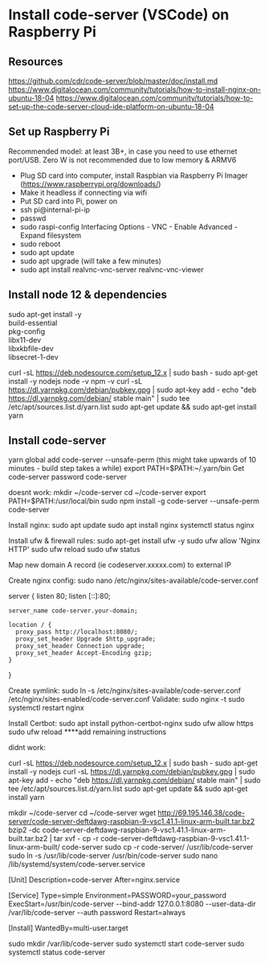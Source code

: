 # Install code-server (VSCode) on Raspberry Pi

## Resources
https://github.com/cdr/code-server/blob/master/doc/install.md
https://www.digitalocean.com/community/tutorials/how-to-install-nginx-on-ubuntu-18-04
https://www.digitalocean.com/community/tutorials/how-to-set-up-the-code-server-cloud-ide-platform-on-ubuntu-18-04

## Set up Raspberry Pi
Recommended model: at least 3B+, in case you need to use ethernet port/USB. Zero W is not recommended due to low memory & ARMV6

* Plug SD card into computer, install Raspbian via Raspberry Pi Imager (https://www.raspberrypi.org/downloads/)
* Make it headless if connecting via wifi
* Put SD card into Pi, power on
* ssh pi@internal-pi-ip
* passwd
* sudo raspi-config
  Interfacing Options - VNC - Enable
  Advanced - Expand filesystem 
* sudo reboot
* sudo apt update
* sudo apt upgrade  (will take a few minutes)
* sudo apt install realvnc-vnc-server realvnc-vnc-viewer

## Install node 12 & dependencies
sudo apt-get install -y \
  build-essential \
  pkg-config \
  libx11-dev \
  libxkbfile-dev \
  libsecret-1-dev

curl -sL https://deb.nodesource.com/setup_12.x | sudo bash -
sudo apt-get install -y nodejs
node -v
npm -v
curl -sL https://dl.yarnpkg.com/debian/pubkey.gpg | sudo apt-key add -
echo "deb https://dl.yarnpkg.com/debian/ stable main" | sudo tee /etc/apt/sources.list.d/yarn.list
sudo apt-get update && sudo apt-get install yarn


## Install code-server
yarn global add code-server --unsafe-perm (this might take upwards of 10 minutes - build step takes a while)
export PATH=$PATH:~/.yarn/bin
Get code-server password
code-server


doesnt work:
mkdir ~/code-server
cd ~/code-server
export PATH=$PATH:/usr/local/bin
sudo npm install -g code-server --unsafe-perm
code-server 

Install nginx:
sudo apt update
sudo apt install nginx
systemctl status nginx

Install ufw & firewall rules:
sudo apt-get install ufw -y
sudo ufw allow 'Nginx HTTP'
sudo ufw reload
sudo ufw status

Map new domain A record (ie codeserver.xxxxx.com) to external IP

Create nginx config:
sudo nano /etc/nginx/sites-available/code-server.conf

server {
    listen 80;
    listen [::]:80;

    server_name code-server.your-domain;

    location / {
      proxy_pass http://localhost:8080/;
      proxy_set_header Upgrade $http_upgrade;
      proxy_set_header Connection upgrade;
      proxy_set_header Accept-Encoding gzip;
    }
}

Create symlink: sudo ln -s /etc/nginx/sites-available/code-server.conf /etc/nginx/sites-enabled/code-server.conf
Validate: sudo nginx -t
sudo systemctl restart nginx

Install Certbot:
sudo apt install python-certbot-nginx
sudo ufw allow https
sudo ufw reload
****add remaining instructions








didnt work:

curl -sL https://deb.nodesource.com/setup_12.x | sudo bash -
sudo apt-get install -y nodejs
curl -sL https://dl.yarnpkg.com/debian/pubkey.gpg | sudo apt-key add -
echo "deb https://dl.yarnpkg.com/debian/ stable main" | sudo tee /etc/apt/sources.list.d/yarn.list
sudo apt-get update && sudo apt-get install yarn

mkdir ~/code-server
cd ~/code-server
wget http://69.195.146.38/code-server/code-server-deftdawg-raspbian-9-vsc1.41.1-linux-arm-built.tar.bz2
bzip2 -dc code-server-deftdawg-raspbian-9-vsc1.41.1-linux-arm-built.tar.bz2 | tar xvf -
cp -r code-server-deftdawg-raspbian-9-vsc1.41.1-linux-arm-built/ code-server
sudo cp -r code-server/ /usr/lib/code-server
sudo ln -s /usr/lib/code-server /usr/bin/code-server
sudo nano /lib/systemd/system/code-server.service

[Unit]
Description=code-server
After=nginx.service

[Service]
Type=simple
Environment=PASSWORD=your_password
ExecStart=/usr/bin/code-server --bind-addr 127.0.0.1:8080 --user-data-dir /var/lib/code-server --auth password
Restart=always

[Install]
WantedBy=multi-user.target

sudo mkdir /var/lib/code-server
sudo systemctl start code-server
sudo systemctl status code-server
